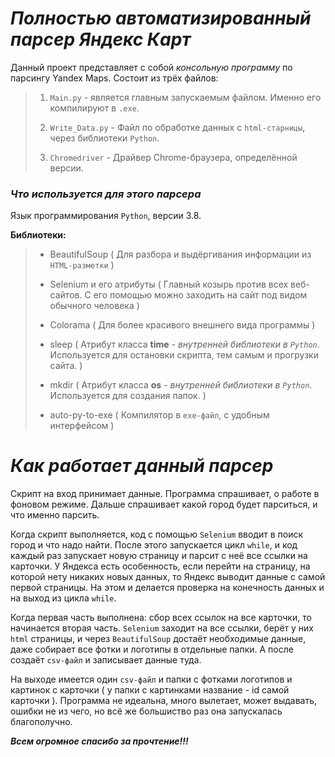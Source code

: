 # _Полностью автоматизированный парсер Яндекс Карт_
Данный проект представляет с собой _консольную программу_ по парсингу Yandex Maps.
Состоит из трёх файлов:
>1) `Main.py` - является главным запускаемым файлом. Именно его компилируют в `.exe`.
>2) `Write_Data.py` - Файл по обработке данных с `html-старницы`, через библиотеки `Python`.
>
>3) `Chromedriver` - Драйвер Chrome-браузера, определённой версии.

### _Что используется для этого парсера_
Язык программирования `Python`, версии 3.8. 

**Библиотеки:**
>* BeautifulSoup ( Для разбора и выдёргивания информации из `HTML-разметки` )
>* Selenium и его атрибуты ( Главный козырь против всех веб-сайтов. С его помощью можно заходить на сайт
 >под видом обычного человека )
>* Colorama ( Для более красивого внешнего вида программы )
 >* sleep ( Атрибут класса **time** _- внутренней библиотеки в `Python`_. Используется для остановки скрипта, тем самым и прогрузки сайта. )
>
> * mkdir ( Атрибут класса **os** _- внутренней библиотеки в `Python`_. Используется для создания папок. )
> * auto-py-to-exe ( Компилятор в `exe-файл`, с удобным интерфейсом )

# _Как работает данный парсер_
Скрипт на вход принимает данные. Программа спрашивает, о работе в фоновом режиме. Дальше
спрашивает какой город будет парситься, и что именно парсить.

Когда скрипт выполняется, код с помощью `Selenium` вводит в поиск город и что надо найти.
После этого запускается цикл `while`, и код каждый раз запускает новую страницу и парсит с неё все ссылки
на карточки. У Яндекса есть особенность, если перейти на страницу, на которой нету никаких новых данных,
то Яндекс выводит данные с самой первой страницы. На этом и делается проверка на конечность данных и
на выход из цикла `while`.

Когда первая часть выполнена: сбор всех ссылок на все карточки, то начинается вторая часть.
`Selenium` заходит на все ссылки, берёт у них `html` страницы, и через `BeautifulSoup` достаёт необходимые данные, 
даже собирает все фотки и логотипы в отдельные папки. А после создаёт `csv-файл` и записывает данные туда.

На выходе имеется один `csv-файл` и папки с фотками логотипов и картинок с карточки ( у папки с картинками название  - id самой карточки ).
Программа не идеальна, много вылетает, может выдавать, ошибки не из чего, но всё же большиство раз она запускалась благополучно.

**_Всем огромное спасибо за прочтение!!!_**

